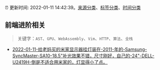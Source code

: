 :alarm_clock: 更新时间: 2022-01-11 14:42:39。[来源分类](../README.md)、[标签分类](../TAGS.md)、[时间分类](../TIMELINE.md)

## 前端进阶相关


> 关键字：`AST`、`GPU`、`WebAssembly`、`Vim`、`HTTP`、`算法`、`全栈`



- [2022-01-11-给老妈买的米家显示器挂灯装在-2011-年的-Samsung-SyncMaster-SA10-18.5"补光效果不错，尺寸刚好，自己的-24"-DELL-U2419H-倒是不适合用米家的，灯显得小了点。](https://www.v2ex.com/t/827650) 